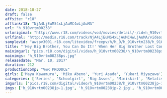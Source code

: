 ```yaml
---
date: 2018-10-27
draft: false
affsite: "r18"
afflinkr18: "NjA4LjEuMS4xLjAuMC4wLjAuMA"
url: "h_910vrtm00238"
urloriginal: "http://www.r18.com/videos/vod/movies/detail/-/id=h_910vrtm00238"
urlfinal: "http://media.r18.com/track/NjA4LjEuMS4xLjAuMC4wLjAuMA/videos/vod/movies/detail/-/id=h_910vrtm00238"
samplevid: "awspv3001.r18.com/litevideo/freepv/h/h_9/h_910vrtm238/h_910vrtm238_dmb_w.mp4"
title: "'Hey Big Brother, You Can Do It!' When Her Big Brother Lost Confidence In Himself, His Cheerleader Little Sister Tries To Cheer Him Up, But When He Catches A Glimpse Of Her Ass Underneath Her Skirt, He Gets Rock Hard! Hoping To Make Him Feel Better, She Rides His Cock For A Raw Creampie Bonanza! Unbeknownst To Their Parents, These Two Are Having A Multiple Orgasm Fuck Fest!"
mainimgurl: "pics.r18.com/digital/video/h_910vrtm00238/h_910vrtm00238ps.jpg"
mainimgs: "h_910vrtm00238ps.jpg"
releasedate: "Mar. 10, 2017"
duration: 212
productioncomp: "V&R PRODUCE"
girls: ['Maya Kawamura', 'Miku Abeno', 'Yuri Asada', 'Yukari Miyazawa']
categories: ['Series', 'Schoolgirl', 'Big Asses', 'Miniskirt', 'Relatives', 'Variety', 'Sister', 'Sports', 'Creampie', 'Hi-Def']
imgurls: ['pics.r18.com/digital/video/h_910vrtm00238/h_910vrtm00238jp-1.jpg', 'pics.r18.com/digital/video/h_910vrtm00238/h_910vrtm00238jp-2.jpg', 'pics.r18.com/digital/video/h_910vrtm00238/h_910vrtm00238jp-3.jpg', 'pics.r18.com/digital/video/h_910vrtm00238/h_910vrtm00238jp-4.jpg', 'pics.r18.com/digital/video/h_910vrtm00238/h_910vrtm00238jp-5.jpg', 'pics.r18.com/digital/video/h_910vrtm00238/h_910vrtm00238jp-6.jpg', 'pics.r18.com/digital/video/h_910vrtm00238/h_910vrtm00238jp-7.jpg', 'pics.r18.com/digital/video/h_910vrtm00238/h_910vrtm00238jp-8.jpg', 'pics.r18.com/digital/video/h_910vrtm00238/h_910vrtm00238jp-9.jpg', 'pics.r18.com/digital/video/h_910vrtm00238/h_910vrtm00238jp-10.jpg', 'pics.r18.com/digital/video/h_910vrtm00238/h_910vrtm00238jp-11.jpg', 'pics.r18.com/digital/video/h_910vrtm00238/h_910vrtm00238jp-12.jpg', 'pics.r18.com/digital/video/h_910vrtm00238/h_910vrtm00238jp-13.jpg', 'pics.r18.com/digital/video/h_910vrtm00238/h_910vrtm00238jp-14.jpg', 'pics.r18.com/digital/video/h_910vrtm00238/h_910vrtm00238jp-15.jpg', 'pics.r18.com/digital/video/h_910vrtm00238/h_910vrtm00238jp-16.jpg', 'pics.r18.com/digital/video/h_910vrtm00238/h_910vrtm00238jp-17.jpg', 'pics.r18.com/digital/video/h_910vrtm00238/h_910vrtm00238jp-18.jpg', 'pics.r18.com/digital/video/h_910vrtm00238/h_910vrtm00238jp-19.jpg', 'pics.r18.com/digital/video/h_910vrtm00238/h_910vrtm00238jp-20.jpg']
imgs: ['h_910vrtm00238jp-1.jpg', 'h_910vrtm00238jp-2.jpg', 'h_910vrtm00238jp-3.jpg', 'h_910vrtm00238jp-4.jpg', 'h_910vrtm00238jp-5.jpg', 'h_910vrtm00238jp-6.jpg', 'h_910vrtm00238jp-7.jpg', 'h_910vrtm00238jp-8.jpg', 'h_910vrtm00238jp-9.jpg', 'h_910vrtm00238jp-10.jpg', 'h_910vrtm00238jp-11.jpg', 'h_910vrtm00238jp-12.jpg', 'h_910vrtm00238jp-13.jpg', 'h_910vrtm00238jp-14.jpg', 'h_910vrtm00238jp-15.jpg', 'h_910vrtm00238jp-16.jpg', 'h_910vrtm00238jp-17.jpg', 'h_910vrtm00238jp-18.jpg', 'h_910vrtm00238jp-19.jpg', 'h_910vrtm00238jp-20.jpg']
---
```

